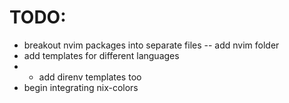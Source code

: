 # TODO:
- breakout nvim packages into separate files -- add nvim folder
- add templates for different languages
-  - add direnv templates too
- begin integrating nix-colors

